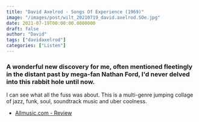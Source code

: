 ```yaml
---
title: "David Axelrod - Songs Of Experience (1969)"
image: "/images/post/wilt_20210719_david.axelrod.SOe.jpg"
date: 2021-07-19T00:00:00.0000000
draft: false
author: "David"
tags: ["davidaxelrod"]
categories: ["Listen"]
---
```

### A wonderful new discovery for me, often mentioned fleetingly in the distant past by mega-fan Nathan Ford, I'd never delved into this rabbit hole until now.

 I can see what all the fuss was about. This is a multi-genre jumping collage of jazz, funk, soul, soundtrack music and uber coolness.

-  [Allmusic.com - Review](https://www.allmusic.com/artist/david-axelrod-mn0000634377/biography)